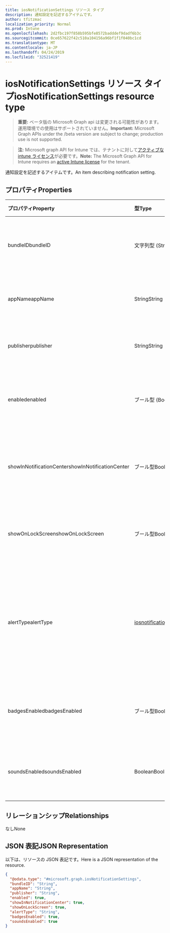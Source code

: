 ```yaml
---
title: iosNotificationSettings リソース タイプ
description: 通知設定を記述するアイテムです。
author: tfitzmac
localization_priority: Normal
ms.prod: Intune
ms.openlocfilehash: 2d2fbc197f858b595bfe8572badddef9dadf6b3c
ms.sourcegitcommit: 0ce657622f42c510a104156a96bf1f1f040bc1cd
ms.translationtype: MT
ms.contentlocale: ja-JP
ms.lasthandoff: 04/24/2019
ms.locfileid: "32521419"
---
```

# <a name="iosnotificationsettings-resource-type"></a><span data-ttu-id="db446-103">iosNotificationSettings リソース タイプ</span><span class="sxs-lookup"><span data-stu-id="db446-103">iosNotificationSettings resource type</span></span>

> <span data-ttu-id="db446-104">**重要:** ベータ版の Microsoft Graph api は変更される可能性があります。運用環境での使用はサポートされていません。</span><span class="sxs-lookup"><span data-stu-id="db446-104">**Important:** Microsoft Graph APIs under the /beta version are subject to change; production use is not supported.</span></span>

> <span data-ttu-id="db446-105">**注:** Microsoft graph API for Intune では、テナントに対して[アクティブな intune ライセンス](https://go.microsoft.com/fwlink/?linkid=839381)が必要です。</span><span class="sxs-lookup"><span data-stu-id="db446-105">**Note:** The Microsoft Graph API for Intune requires an [active Intune license](https://go.microsoft.com/fwlink/?linkid=839381) for the tenant.</span></span>

<span data-ttu-id="db446-106">通知設定を記述するアイテムです。</span><span class="sxs-lookup"><span data-stu-id="db446-106">An item describing notification setting.</span></span>

## <a name="properties"></a><span data-ttu-id="db446-107">プロパティ</span><span class="sxs-lookup"><span data-stu-id="db446-107">Properties</span></span>
|<span data-ttu-id="db446-108">プロパティ</span><span class="sxs-lookup"><span data-stu-id="db446-108">Property</span></span>|<span data-ttu-id="db446-109">型</span><span class="sxs-lookup"><span data-stu-id="db446-109">Type</span></span>|<span data-ttu-id="db446-110">説明</span><span class="sxs-lookup"><span data-stu-id="db446-110">Description</span></span>|
|:---|:---|:---|
|<span data-ttu-id="db446-111">bundleID</span><span class="sxs-lookup"><span data-stu-id="db446-111">bundleID</span></span>|<span data-ttu-id="db446-112">文字列型 (String)</span><span class="sxs-lookup"><span data-stu-id="db446-112">String</span></span>|<span data-ttu-id="db446-113">これらの通知設定を適用するアプリのバンドル ID。</span><span class="sxs-lookup"><span data-stu-id="db446-113">Bundle id of app to which to apply these notification settings.</span></span>|
|<span data-ttu-id="db446-114">appName</span><span class="sxs-lookup"><span data-stu-id="db446-114">appName</span></span>|<span data-ttu-id="db446-115">String</span><span class="sxs-lookup"><span data-stu-id="db446-115">String</span></span>|<span data-ttu-id="db446-116">bundleID に関連するアプリケーション名。</span><span class="sxs-lookup"><span data-stu-id="db446-116">Application name to be associated with the bundleID.</span></span>|
|<span data-ttu-id="db446-117">publisher</span><span class="sxs-lookup"><span data-stu-id="db446-117">publisher</span></span>|<span data-ttu-id="db446-118">String</span><span class="sxs-lookup"><span data-stu-id="db446-118">String</span></span>|<span data-ttu-id="db446-119">bundleID に関連するパブリッシャー。</span><span class="sxs-lookup"><span data-stu-id="db446-119">Publisher to be associated with the bundleID.</span></span>|
|<span data-ttu-id="db446-120">enabled</span><span class="sxs-lookup"><span data-stu-id="db446-120">enabled</span></span>|<span data-ttu-id="db446-121">ブール型 (Boolean)</span><span class="sxs-lookup"><span data-stu-id="db446-121">Boolean</span></span>|<span data-ttu-id="db446-122">通知がこのアプリで許可されているかどうかを示します。</span><span class="sxs-lookup"><span data-stu-id="db446-122">Indicates whether notifications are allowed for this app.</span></span>|
|<span data-ttu-id="db446-123">showInNotificationCenter</span><span class="sxs-lookup"><span data-stu-id="db446-123">showInNotificationCenter</span></span>|<span data-ttu-id="db446-124">ブール型</span><span class="sxs-lookup"><span data-stu-id="db446-124">Boolean</span></span>|<span data-ttu-id="db446-125">通知センターに通知を表示できるかどうかを示します。</span><span class="sxs-lookup"><span data-stu-id="db446-125">Indicates whether notifications can be shown in notification center.</span></span>|
|<span data-ttu-id="db446-126">showOnLockScreen</span><span class="sxs-lookup"><span data-stu-id="db446-126">showOnLockScreen</span></span>|<span data-ttu-id="db446-127">ブール型</span><span class="sxs-lookup"><span data-stu-id="db446-127">Boolean</span></span>|<span data-ttu-id="db446-128">ロック画面に通知を表示できるかどうかを示します。</span><span class="sxs-lookup"><span data-stu-id="db446-128">Indicates whether notifications can be shown on the lock screen.</span></span>|
|<span data-ttu-id="db446-129">alertType</span><span class="sxs-lookup"><span data-stu-id="db446-129">alertType</span></span>|[<span data-ttu-id="db446-130">iosnotificationalerttype</span><span class="sxs-lookup"><span data-stu-id="db446-130">iosNotificationAlertType</span></span>](../resources/intune-deviceconfig-iosnotificationalerttype.md)|<span data-ttu-id="db446-131">このアプリの通知用の警告の種類を示します。</span><span class="sxs-lookup"><span data-stu-id="db446-131">Indicates the type of alert for notifications for this app.</span></span> <span data-ttu-id="db446-132">可能な値は、`deviceDefault`、`banner`、`modal`、`none` です。</span><span class="sxs-lookup"><span data-stu-id="db446-132">Possible values are: `deviceDefault`, `banner`, `modal`, `none`.</span></span>|
|<span data-ttu-id="db446-133">badgesEnabled</span><span class="sxs-lookup"><span data-stu-id="db446-133">badgesEnabled</span></span>|<span data-ttu-id="db446-134">ブール型</span><span class="sxs-lookup"><span data-stu-id="db446-134">Boolean</span></span>|<span data-ttu-id="db446-135">バッジがこのアプリで許可されているかどうかを示します。</span><span class="sxs-lookup"><span data-stu-id="db446-135">Indicates whether badges are allowed for this app.</span></span>|
|<span data-ttu-id="db446-136">soundsEnabled</span><span class="sxs-lookup"><span data-stu-id="db446-136">soundsEnabled</span></span>|<span data-ttu-id="db446-137">Boolean</span><span class="sxs-lookup"><span data-stu-id="db446-137">Boolean</span></span>|<span data-ttu-id="db446-138">サウンドがこのアプリで許可されているかどうかを示します。</span><span class="sxs-lookup"><span data-stu-id="db446-138">Indicates whether sounds are allowed for this app.</span></span>|

## <a name="relationships"></a><span data-ttu-id="db446-139">リレーションシップ</span><span class="sxs-lookup"><span data-stu-id="db446-139">Relationships</span></span>
<span data-ttu-id="db446-140">なし</span><span class="sxs-lookup"><span data-stu-id="db446-140">None</span></span>

## <a name="json-representation"></a><span data-ttu-id="db446-141">JSON 表記</span><span class="sxs-lookup"><span data-stu-id="db446-141">JSON Representation</span></span>
<span data-ttu-id="db446-142">以下は、リソースの JSON 表記です。</span><span class="sxs-lookup"><span data-stu-id="db446-142">Here is a JSON representation of the resource.</span></span>
<!-- {
  "blockType": "resource",
  "@odata.type": "microsoft.graph.iosNotificationSettings"
}
-->
``` json
{
  "@odata.type": "#microsoft.graph.iosNotificationSettings",
  "bundleID": "String",
  "appName": "String",
  "publisher": "String",
  "enabled": true,
  "showInNotificationCenter": true,
  "showOnLockScreen": true,
  "alertType": "String",
  "badgesEnabled": true,
  "soundsEnabled": true
}
```





